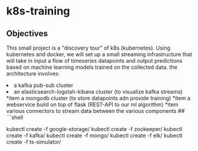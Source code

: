 # k8s-training

## Objectives
This small project is a "discovery tour" of k8s (kubernetes).
Using kubernetes and docker, we will set up a small streaming infrastructure that will take in input a flow of timeseries datapoints and output predictions based on machine learning models trained on the collected data.
the architecture involves:
<li> a kafka pub-sub cluster </li>
<li> an elasticsearch-logstah-kibana cluster (to visualize kafka streams) </li>
*item a mongodb cluster (to store datapoints adn provide training)
*item a webservice build on top of flask (REST-API to our ml algorithm)
*item various connectors to stream data between the various components
##
```shell

kubectl create -f google-storage/
kubectl create -f zookeeper/
kubectl create -f kafka/
kubectl create -f mongo/
kubectl create -f elk/
kubectl create -f ts-simulator/

```
